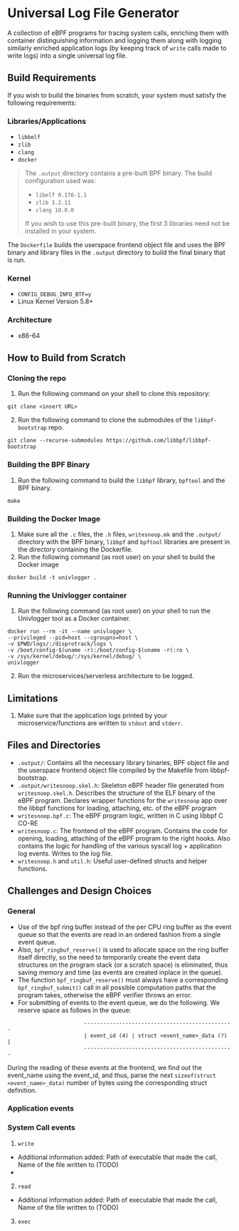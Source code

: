 # Universal Log File Generator

A collection of eBPF programs for tracing system calls, enriching them with container distinguishing information and logging them along with logging similarly enriched application logs (by keeping track of `write` calls made to write logs) into a single universal log file.

## Build Requirements
If you wish to build the binaries from scratch, your system must satisfy the following requirements:
### Libraries/Applications
- `libbelf`
- `zlib`
- `clang`
- `docker`

> The `.output` directory contains a pre-built BPF binary. The build configuration used was:
>- `libelf 0.176-1.1`
>- `zlib 1.2.11`
>- `clang 10.0.0`
>
>If you wish to use this pre-built binary, the first 3 libraries need not be installed in your system.

The `Dockerfile` builds the userspace frontend object file and uses the BPF binary and library files in the `.output` directory to build the final binary that is run.

### Kernel
- `CONFIG_DEBUG_INFO_BTF=y`
- Linux Kernel Version 5.8+

### Architecture
- x86-64

## How to Build from Scratch
### Cloning the repo
1. Run the following command on your shell to clone this repository:
```
git clone <insert URL>
```
2. Run the following command to clone the submodules of the  `libbpf-bootstrap` repo.
```
git clone --recurse-submodules https://github.com/libbpf/libbpf-bootstrap
```
### Building the BPF Binary
1. Run the following command to build the `libbpf` library, `bpftool` and the BPF binary.
```
make
```
### Building the Docker Image
1. Make sure all the `.c` files, the `.h` files, `writesnoop.mk` and the `.output/` directory with the BPF binary, `libbpf` and `bpftool` libraries are present in the directory containing the Dockerfile.
2. Run the following command (as root user) on your shell to build the Docker image
```
docker build -t univlogger .
```
### Running the Univlogger container
1. Run the following command (as root user) on your shell to run the Univlogger tool as a Docker container.
```
docker run --rm -it --name univlogger \
--privileged --pid=host --cgroupns=host \
-v $PWD/logs/:/disprotrack/logs \
-v /boot/config-$(uname -r):/boot/config-$(uname -r):ro \
-v /sys/kernel/debug/:/sys/kernel/debug/ \
univlogger
```
2. Run the microservices/serverless architecture to be logged.

## Limitations
1. Make sure that the application logs printed by your microservice/functions are written to `stdout` and `stderr`.

## Files and Directories
- `.output/`: Contains all the necessary library binaries, BPF object file and the userspace frontend object file compiled by the Makefile from libbpf-bootstrap.
- `.output/writesnoop.skel.h`: Skeleton eBPF header file generated from `writesnoop.skel.h`. Describes the structure of the ELF binary of the eBPF program. Declares wrapper functions for the `writesnoop` app over the libbpf functions for loading, attaching, etc. of the eBPF program
- `writesnoop.bpf.c`: The eBPF program logic, written in C using libbpf C CO-RE
- `writesnoop.c`: The frontend of the eBPF program. Contains the code for opening, loading, attaching of the eBPF program to the right hooks. Also contains the logic for handling of the various syscall log + application log events. Writes to the log file.
- `writesnoop.h` and `util.h`: Useful user-defined structs and helper functions.

## Challenges and Design Choices

### General

- Use of the bpf ring buffer instead of the per CPU ring buffer as the event queue so that the events are read in an ordered fashion from a single event queue.
- Also, `bpf_ringbuf_reserve()` is used to allocate space on the ring buffer itself directly, so the need to temporarily create the event data structures on the program stack (or a scratch space) is eliminated, thus saving memory and time (as events are created inplace in the queue).
- The function `bpf_ringbuf_reserve()` must always have a corresponding `bpf_ringbuf_submit()` call in all possible computation paths that the program takes, otherwise the eBPF verifier throws an error.
- For submitting of events to the event queue, we do the following. We reserve space as follows in the queue:
```
                        -----------------------------------------------
                        | event_id (4) | struct <event_name>_data (?) |
                        -----------------------------------------------
```
During the reading of these events at the frontend, we find out the event_name using the event_id, and thus, parse the next `sizeof(struct <event_name>_data)` number of bytes using the corresponding struct definition.

### Application events

### System Call events

1. `write`
- Additional information added: Path of executable that made the call, Name of the file written to (TODO)
- 
2. `read`
- Additional information added: Path of executable that made the call, Name of the file written to (TODO)
3. `exec`